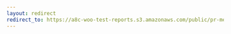 ```yaml
---
layout: redirect
redirect_to: https://a8c-woo-test-reports.s3.amazonaws.com/public/pr-merge/38160/api/index.html
---
```


